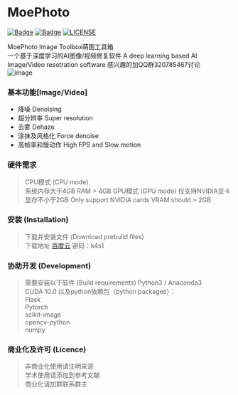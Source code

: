 # MoePhoto
[![Badge](https://img.shields.io/badge/version-4.5.5-brightgreen.svg)](https://github.com/opteroncx/MoePhoto/blob/master/update_log.txt)
[![Badge](https://img.shields.io/badge/link-may--workshop-blueviolet.svg)](http://may-workshop.com/?page_id=373)
[![LICENSE](https://img.shields.io/badge/license-Anti%20996-blue.svg)](https://github.com/996icu/996.ICU/blob/master/LICENSE)

  
MoePhoto Image Toolbox萌图工具箱  
一个基于深度学习的AI图像/视频修复软件 
A deep learning based AI Image/Video resotration software 
感兴趣的加QQ群320785467讨论  
![image](https://github.com/opteroncx/MoePhoto/blob/master/images/example1s.png)
### 基本功能[Image/Video]
* 降噪 Denoising
* 超分辨率 Super resolution
* 去雾 Dehaze
* 涂抹及风格化 Force denoise
* 高帧率和慢动作 High FPS and Slow motion
### 硬件需求
> CPU模式 (CPU mode)  
系统内存大于4GB 
RAM > 4GB 
> GPU模式 (GPU mode) 
仅支持NVIDIA显卡  
显存不小于2GB 
Only support NVIDIA cards 
VRAM should > 2GB 
### 安装 (Installation)
> 下载并安装文件 (Download prebuild files)  
下载地址 [百度云](http://pan.baidu.com/s/1W5DQTepe6jT6TGu4QFAPXg) 密码：k4s1  

### 协助开发 (Development)
> 需要安装以下软件 (Build requirements)
Python3 / Anaconda3  
CUDA 10.0 
以及python依赖包（python packages）：  
Flask  
Pytorch  
scikit-image  
opencv-python  
numpy  

### 商业化及许可 (Licence)
> 非商业化使用请注明来源  
学术使用请添加到参考文献  
商业化请加群联系群主  